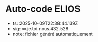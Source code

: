 # Auto-code ELIOS
- ts: 2025-10-09T22:38:44.139Z
- sig: ∞.je.toi.nous.432.528
- note: fichier généré automatiquement